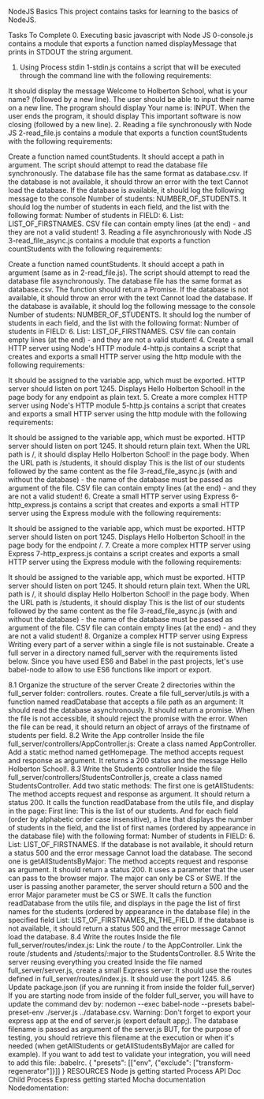 NodeJS Basics
This project contains tasks for learning to the basics of NodeJS.

Tasks To Complete
 0. Executing basic javascript with Node JS
0-console.js contains a module that exports a function named displayMessage that prints in STDOUT the string argument.

 1. Using Process stdin
1-stdin.js contains a script that will be executed through the command line with the following requirements:

It should display the message Welcome to Holberton School, what is your name? (followed by a new line).
The user should be able to input their name on a new line.
The program should display Your name is: INPUT.
When the user ends the program, it should display This important software is now closing (followed by a new line).
 2. Reading a file synchronously with Node JS
2-read_file.js contains a module that exports a function countStudents with the following requirements:

Create a function named countStudents. It should accept a path in argument.
The script should attempt to read the database file synchronously.
The database file has the same format as database.csv.
If the database is not available, it should throw an error with the text Cannot load the database.
If the database is available, it should log the following message to the console Number of students: NUMBER_OF_STUDENTS.
It should log the number of students in each field, and the list with the following format: Number of students in FIELD: 6. List: LIST_OF_FIRSTNAMES.
CSV file can contain empty lines (at the end) - and they are not a valid student!
 3. Reading a file asynchronously with Node JS
3-read_file_async.js contains a module that exports a function countStudents with the following requirements:

Create a function named countStudents. It should accept a path in argument (same as in 2-read_file.js).
The script should attempt to read the database file asynchronously.
The database file has the same format as database.csv.
The function should return a Promise.
If the database is not available, it should throw an error with the text Cannot load the database.
If the database is available, it should log the following message to the console Number of students: NUMBER_OF_STUDENTS.
It should log the number of students in each field, and the list with the following format: Number of students in FIELD: 6. List: LIST_OF_FIRSTNAMES.
CSV file can contain empty lines (at the end) - and they are not a valid student!
 4. Create a small HTTP server using Node's HTTP module
4-http.js contains a script that creates and exports a small HTTP server using the http module with the following requirements:

It should be assigned to the variable app, which must be exported.
HTTP server should listen on port 1245.
Displays Hello Holberton School! in the page body for any endpoint as plain text.
 5. Create a more complex HTTP server using Node's HTTP module
5-http.js contains a script that creates and exports a small HTTP server using the http module with the following requirements:

It should be assigned to the variable app, which must be exported.
HTTP server should listen on port 1245.
It should return plain text.
When the URL path is /, it should display Hello Holberton School! in the page body.
When the URL path is /students, it should display This is the list of our students followed by the same content as the file 3-read_file_async.js (with and without the database) - the name of the database must be passed as argument of the file.
CSV file can contain empty lines (at the end) - and they are not a valid student!
 6. Create a small HTTP server using Express
6-http_express.js contains a script that creates and exports a small HTTP server using the Express module with the following requirements:

It should be assigned to the variable app, which must be exported.
HTTP server should listen on port 1245.
Displays Hello Holberton School! in the page body for the endpoint /.
 7. Create a more complex HTTP server using Express
7-http_express.js contains a script creates and exports a small HTTP server using the Express module with the following requirements:

It should be assigned to the variable app, which must be exported.
HTTP server should listen on port 1245.
It should return plain text.
When the URL path is /, it should display Hello Holberton School! in the page body.
When the URL path is /students, it should display This is the list of our students followed by the same content as the file 3-read_file_async.js (with and without the database) - the name of the database must be passed as argument of the file.
CSV file can contain empty lines (at the end) - and they are not a valid student!
 8. Organize a complex HTTP server using Express
Writing every part of a server within a single file is not sustainable. Create a full server in a directory named full_server with the requirements listed below.
Since you have used ES6 and Babel in the past projects, let's use babel-node to allow to use ES6 functions like import or export.

8.1 Organize the structure of the server
Create 2 directories within the full_server folder:
controllers.
routes.
Create a file full_server/utils.js with a function named readDatabase that accepts a file path as an argument:
It should read the database asynchronously.
It should return a promise.
When the file is not accessible, it should reject the promise with the error.
When the file can be read, it should return an object of arrays of the firstname of students per field.
8.2 Write the App controller
Inside the file full_server/controllers/AppController.js:
Create a class named AppController. Add a static method named getHomepage.
The method accepts request and response as argument. It returns a 200 status and the message Hello Holberton School!.
8.3 Write the Students controller
Inside the file full_server/controllers/StudentsController.js, create a class named StudentsController. Add two static methods:
The first one is getAllStudents:
The method accepts request and response as argument.
It should return a status 200.
It calls the function readDatabase from the utils file, and display in the page:
First line: This is the list of our students.
And for each field (order by alphabetic order case insensitive), a line that displays the number of students in the field, and the list of first names (ordered by appearance in the database file) with the following format: Number of students in FIELD: 6. List: LIST_OF_FIRSTNAMES.
If the database is not available, it should return a status 500 and the error message Cannot load the database.
The second one is getAllStudentsByMajor:
The method accepts request and response as argument.
It should return a status 200.
It uses a parameter that the user can pass to the browser major. The major can only be CS or SWE. If the user is passing another parameter, the server should return a 500 and the error Major parameter must be CS or SWE.
It calls the function readDatabase from the utils file, and displays in the page the list of first names for the students (ordered by appearance in the database file) in the specified field List: LIST_OF_FIRSTNAMES_IN_THE_FIELD.
If the database is not available, it should return a status 500 and the error message Cannot load the database.
8.4 Write the routes
Inside the file full_server/routes/index.js:
Link the route / to the AppController.
Link the route /students and /students/:major to the StudentsController.
8.5 Write the server reusing everything you created
Inside the file named full_server/server.js, create a small Express server:
It should use the routes defined in full_server/routes/index.js.
It should use the port 1245.
8.6 Update package.json (if you are running it from inside the folder full_server)
If you are starting node from inside of the folder full_server, you will have to update the command dev by: nodemon --exec babel-node --presets babel-preset-env ./server.js ../database.csv.
Warning:
Don't forget to export your express app at the end of server.js (export default app;).
The database filename is passed as argument of the server.js BUT, for the purpose of testing, you should retrieve this filename at the execution or when it's needed (when getAllStudents or getAllStudentsByMajor are called for example).
If you want to add test to validate your integration, you will need to add this file: .babelrc.
{
    "presets": [["env", {"exclude": ["transform-regenerator"]}]]
}
RESOURCES
 Node js getting started
 Process API Doc
 Child Process
 Express getting started
 Mocha documentation
 Nodedomentation:
